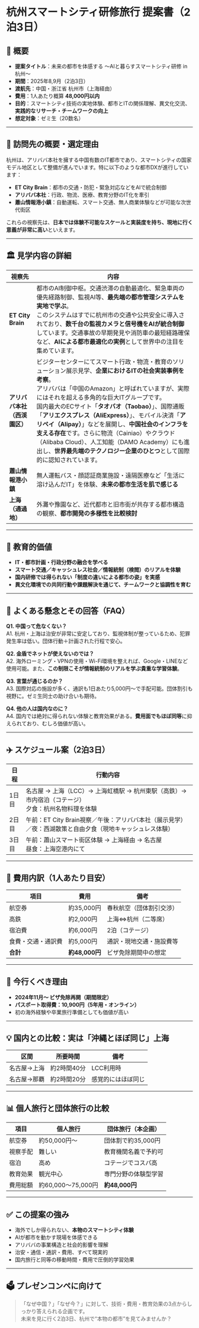 # 杭州スマートシティ研修旅行 提案書（2泊3日）

## 📌 概要

- **提案タイトル**：未来の都市を体感する 〜AIと暮らすスマートシティ研修 in 杭州〜
- **期間**：2025年8,9月（2泊3日）
- **渡航先**：中国・浙江省 杭州市（上海経由）
- **費用**：1人あたり概算 **48,000円以内**
- **目的**：スマートシティ技術の実地体験、都市とITの関係理解、異文化交流、**実践的なリサーチ・チームワークの向上**
- **想定対象**：ゼミ生（20数名）

---

## 🎯 訪問先の概要・選定理由

杭州は、アリババ本社を擁する中国有数のIT都市であり、スマートシティの国家モデル地区として整備が進んでいます。特に以下のような都市DXが進行しています：

- **ET City Brain**：都市の交通・防犯・緊急対応などをAIで統合制御
- **アリババ本社**：行政、物流、医療、教育分野のIT化を牽引
- **蕭山情報港小鎮**：自動運転、スマート交通、無人商業体験などが可能な次世代街区

これらの視察先は、**日本では体験不可能なスケールと実装度を持ち、現地に行く意義が非常に高い**といえます。

---

## 🏛 見学内容の詳細

| 視察先 | 内容 |
|--------|------|
| **ET City Brain** | 都市のAI制御中枢。交通渋滞の自動最適化、緊急車両の優先経路制御、監視AI等、**最先端の都市管理システムを実地で学ぶ**。<br>このシステムはすでに杭州市の交通や公共安全に導入されており、**数千台の監視カメラと信号機をAIが統合制御**しています。交通事故の早期発見や消防車の最短経路確保など、**AIによる都市最適化の実例**として世界中の注目を集めています。 |
| **アリババ本社（西渓園区）** | ビジターセンターにてスマート行政・物流・教育のソリューション展示見学、**企業におけるITの社会実装事例を考察**。<br>アリババは「中国のAmazon」と呼ばれていますが、実際にはそれを超える多角的な巨大ITグループです。<br>国内最大のECサイト「**タオバオ（Taobao）**」、国際通販「**アリエクスプレス（AliExpress）**」、モバイル決済「**アリペイ（Alipay）**」などを展開し、**中国社会のインフラを支える存在**です。さらに物流（Cainiao）やクラウド（Alibaba Cloud）、人工知能（DAMO Academy）にも進出し、**世界最先端のテクノロジー企業のひとつ**として国際的に認知されています。 |
| **蕭山情報港小鎮** | 無人運転バス・顔認証商業施設・遠隔医療など「生活に溶け込んだIT」を体験、**未来の都市生活を肌で感じる** |
| **上海（通過地）** | 外灘や豫園など、近代都市と旧市街が共存する都市構造の観察、**都市開発の多様性を比較検討** |

---

## 🧠 教育的価値

- **IT・都市計画・行政分野の融合を学べる**
- **スマート交通／キャッシュレス社会／情報統制（検閲）のリアルを体験**
- **国内研修では得られない「制度の違いによる都市の姿」を実感**
- **異文化環境での共同行動や課題解決を通じて、チームワークと協調性を育む**

---

## 💬 よくある懸念とその回答（FAQ）

**Q1. 中国って危なくない？**  
A1. 杭州・上海は治安が非常に安定しており、監視体制が整っているため、犯罪発生率は低い。団体行動＋計画された行程で安心。

**Q2. 金盾でネットが使えないのでは？**  
A2. 海外ローミング・VPNの使用・Wi-Fi環境を整えれば、Google・LINEなど使用可能。また、**この制限こそが情報統制のリアルを学ぶ貴重な学習体験**。

**Q3. 言葉が通じるのか？**  
A3. 国際対応の施設が多く、通訳も1日あたり5,000円〜で手配可能。団体割引も視野に。ゼミ生同士の助け合いも期待。

**Q4. 他の人は国内なのに？**  
A4. 国内では絶対に得られない体験と教育効果がある。**費用面でもほぼ同等**に抑えられており、むしろ価値が高い。

---

## ✈️ スケジュール案（2泊3日）

| 日程 | 行動内容 |
|------|----------|
| 1日目 | 名古屋 → 上海（LCC）→ 上海虹橋駅 → 杭州東駅（高鉄）→ 市内宿泊（コテージ）<br>夕食：杭州名物料理を体験 |
| 2日目 | 午前：ET City Brain視察／午後：アリババ本社（展示見学）／夜：西湖散策と自由夕食（現地キャッシュレス体験） |
| 3日目 | 午前：蕭山スマート街区体験 → 上海経由 → 名古屋<br>昼食：上海空港内にて |

---

## 💸 費用内訳（1人あたり目安）

| 項目 | 費用 | 備考 |
|------|------|------|
| 航空券 | 約35,000円 | 春秋航空（団体割引交渉） |
| 高鉄 | 約2,000円 | 上海⇔杭州（二等席） |
| 宿泊費 | 約6,000円 | 2泊（コテージ） |
| 食費・交通・通訳費 | 約5,000円 | 通訳・現地交通・施設費等 |
| **合計** | **約48,000円** | ビザ免除期間中の想定 |

---

## 📍 今行くべき理由

- **2024年11月〜 ビザ免除再開（期間限定）**
- **パスポート取得費：10,900円（5年用・オンライン）**
- 初の海外経験や卒業旅行準備としても価値が高い

---

## 💡 国内との比較：実は「沖縄とほぼ同じ」上海

| 区間 | 所要時間 | 備考 |
|------|-----------|------|
| 名古屋→上海 | 約2時間40分 | LCC利用時 |
| 名古屋→那覇 | 約2時間20分 | 感覚的にはほぼ同じ |

---

## 📊 個人旅行と団体旅行の比較

| 項目 | 個人旅行 | 団体旅行（本企画） |
|------|------------|---------------------|
| 航空券 | 約50,000円〜 | 団体割で約35,000円 |
| 視察手配 | 難しい | 教育機関名義で予約可 |
| 宿泊 | 高め | コテージでコスパ高 |
| 教育効果 | 観光中心 | 専門分野の体験型学習 |
| 費用総額 | 約60,000〜75,000円 | **約48,000円** |

---

## ✅ この提案の強み

- 海外でしか得られない、**本物のスマートシティ体験**
- AIが都市を動かす現場を体感できる
- アリババの事業構造と社会的影響を理解
- 治安・通信・通訳・費用、すべて現実的
- 国内旅行と同等の移動時間・費用で圧倒的学習効果

---

## 🗳 プレゼンコンペに向けて

> 「なぜ中国？」「なぜ今？」に対して、技術・費用・教育効果の3点からしっかり答えられる企画です。<br>
> 未来を見に行く2泊3日、杭州で“本物の都市”を見てみませんか？

